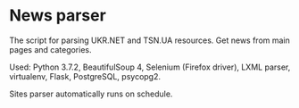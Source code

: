 # News parser
The script for parsing UKR.NET and TSN.UA resources. Get news from main pages and categories.

Used:
Python 3.7.2, 
BeautifulSoup 4, 
Selenium (Firefox driver),
LXML parser,
virtualenv,
Flask,
PostgreSQL,
psycopg2.

Sites parser automatically runs on schedule.
